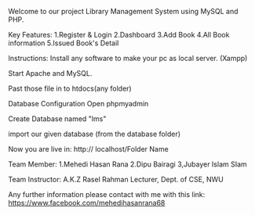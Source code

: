 Welcome to our project Library Management System using MySQL and PHP.

Key Features:
1.Register & Login 2.Dashboard 3.Add Book  4.All Book information 5.Issued Book's Detail

Instructions:
Install any software to make your pc as local server. (Xampp)

Start Apache and MySQL.

Past those file in to htdocs(any folder)

Database Configuration Open phpmyadmin

Create Database named "lms"

import our given database (from the database folder)

Now you are live in: http:// localhost/Folder Name

Team Member:
1.Mehedi Hasan Rana 2.Dipu Bairagi 3,Jubayer Islam SIam

Team Instructor:
A.K.Z Rasel Rahman Lecturer, Dept. of CSE, NWU

Any further information please contact with me with this link: https://www.facebook.com/mehedihasanrana68
